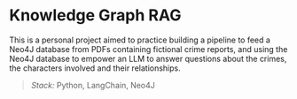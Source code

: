 # Knowledge Graph RAG

This is a personal project aimed to practice building a pipeline to feed a Neo4J database from PDFs containing fictional crime reports, and using the Neo4J database to empower an LLM to answer questions about the crimes, the characters involved and their relationships.

> *Stack:* Python, LangChain, Neo4J
